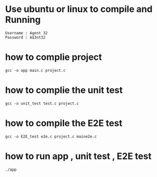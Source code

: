 # Use ubuntu or linux to compile and Running
```
Username : Agent 32
Password : A$3nt32
```
# how to complie project
`gcc -o app main.c project.c`
# how to complie the unit test
`gcc -o unit_test test.c project.c`
# how to compile the E2E test
`gcc -o E2E_test e2e.c project.c maine2e.c`
# how to run app , unit test , E2E test
`./app`